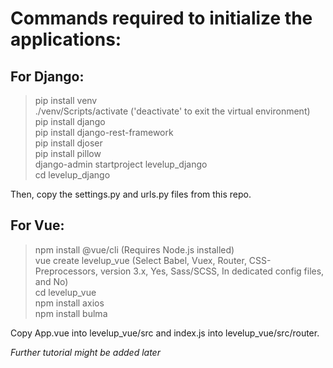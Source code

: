 # Commands required to initialize the applications:
## For Django:
> pip install venv\
> ./venv/Scripts/activate ('deactivate' to exit the virtual environment)\
> pip install django\
> pip install django-rest-framework\
> pip install djoser\
> pip install pillow\
> django-admin startproject levelup_django\
> cd levelup_django

Then, copy the settings.py and urls.py files from this repo.
## For Vue:
> npm install @vue/cli (Requires Node.js installed)\
> vue create levelup_vue (Select Babel, Vuex, Router, CSS-Preprocessors, version 3.x, Yes, Sass/SCSS, In dedicated config files, and No)\
> cd levelup_vue\
> npm install axios\
> npm install bulma

Copy App.vue into levelup_vue/src and index.js into levelup_vue/src/router.

*Further tutorial might be added later*
